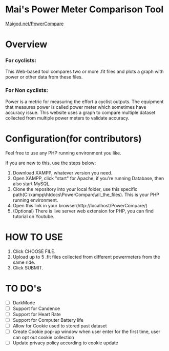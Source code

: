 # Mai's Power Meter Comparison Tool

[Maigod.net/PowerCompare](maigod.net/powercompare)

# Overview

### For cyclists:
This Web-based tool compares two or more .fit files and plots a graph with power or other data from these files. 


### For Non cyclists:
Power is a metric for measuring the effort a cyclist outputs. The equipment that measures power is called power meter which sometimes have accuracy issue. This website uses a graph to compare multiple dataset collected from multiple power meters to validate accuracy. 

#  Configuration(for contributors)
Feel free to use any PHP running environment you like. 

If you are new to this, use the steps below:

 1. Download XAMPP, whatever version you need.
 2. Open XAMPP, click "start" for Apache, if you're running Database, then also start MySQL.
 3. Clone the repository into your local folder, use this specific path(C:\xampp\htdocs\PowerCompare\all_the_files). This is your PHP running environment.
 4. Open this link in your browser(http://localhost/PowerCompare/)
 5. (Optional) There is live server web extension for PHP, you can find tutorial on Youtube.

#  HOW TO USE

 1. Click CHOOSE FILE.
 2. Upload up to 5 .fit files collected from different powermeters from the same ride.
 3. Click SUBMIT.


#  TO DO's

 - [ ] DarkMode
 - [ ] Support for Candence
 - [ ] Support for Heart Rate
 - [ ] Support for Computer Battery life
 - [ ] Allow for Cookie used to stored past dataset
 - [ ] Create Cookie pop-up window when user enter for the first time, user can opt out cookie collection 
 - [ ] Update privacy policy according to cookie update
